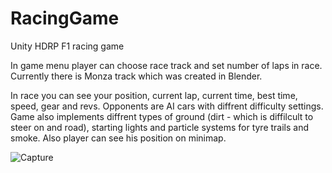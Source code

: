# RacingGame
Unity HDRP F1 racing game

In game menu player can choose race track and set number of laps in race.
Currently there is Monza track which was created in Blender.

In race you can see your position, current lap, current time, best time, speed, gear and revs. Opponents are AI cars with diffrent difficulty settings.
Game also implements diffrent types of ground (dirt - which is diffilcult to steer on and road), starting lights and particle systems for tyre trails and smoke. 
Also player can see his position on minimap.


![Capture](https://user-images.githubusercontent.com/58920985/224723717-1a38123b-23a7-4b25-a9ee-e2345903a51f.PNG)
